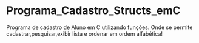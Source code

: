 # Programa_Cadastro_Structs_emC
Programa  de cadastro de Aluno em C utilizando funções. Onde se permite cadastrar,pesquisar,exibir lista e ordenar em ordem alfabética!
